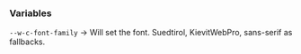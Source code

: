 <!--
SPDX-FileCopyrightText: NOI Techpark <digital@noi.bz.it>

SPDX-License-Identifier: AGPL-3.0-or-later
-->

### Variables

`--w-c-font-family` -> Will set the font. Suedtirol, KievitWebPro, sans-serif as fallbacks.